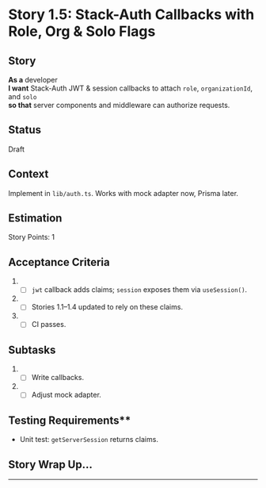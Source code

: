 # Story 1.5: Stack-Auth Callbacks with Role, Org & Solo Flags

## Story
**As a** developer  
**I want** Stack-Auth JWT & session callbacks to attach `role`, `organizationId`, and `solo`  
**so that** server components and middleware can authorize requests.

## Status
Draft

## Context
Implement in `lib/auth.ts`. Works with mock adapter now, Prisma later.

## Estimation
Story Points: 1

## Acceptance Criteria
1. - [ ] `jwt` callback adds claims; `session` exposes them via `useSession()`.
2. - [ ] Stories 1.1–1.4 updated to rely on these claims.
3. - [ ] CI passes.

## Subtasks
1. - [ ] Write callbacks.
2. - [ ] Adjust mock adapter.

## Testing Requirements**
- Unit test: `getServerSession` returns claims.

## Story Wrap Up…
<!-- empty -->

---